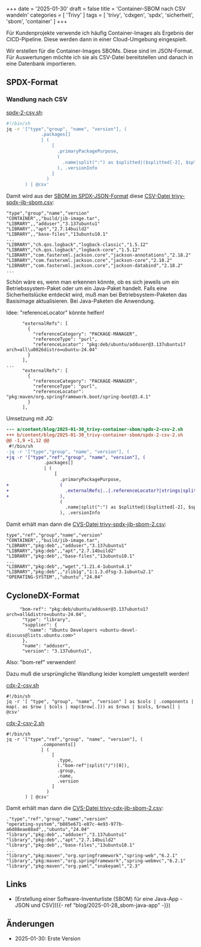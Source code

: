 +++
date = '2025-01-30'
draft = false
title = 'Container-SBOM nach CSV wandeln'
categories = [ 'Trivy' ]
tags = [ 'trivy', 'cdxgen', 'spdx', 'sicherheit', 'sbom', 'container' ]
+++

<!--
SBOM nach CSV wandeln
=====================
-->

Für Kundenprojekte verwende ich häufig Container-Images
als Ergebnis der CICD-Pipeline. Diese werden dann in einer
Cloud-Umgebung eingespielt.

Wir erstellen für die Container-Images SBOMs. Diese sind im
JSON-Format. Für Auswertungen möchte ich sie als CSV-Datei
bereitstellen und danach in eine Datenbank importieren.

<!--more-->

SPDX-Format
-----------

### Wandlung nach CSV

[spdx-2-csv.sh](spdx-2-csv.sh):

```sh
#!/bin/sh
jq -r '["type","group", "name", "version"], (
             .packages[]
             | (
                 [
                   .primaryPackagePurpose,
                   (
                     .name|split(":") as $splitted|($splitted[-2], $splitted[-1])
                   ), .versionInfo
                 ]
               )
       ) | @csv'
```

Damit wird aus der [SBOM im SPDX-JSON-Format]() diese [CSV-Datei trivy-spdx-jib-sbom.csv](trivy-spdx-jib-sbom.csv):

```csv
"type","group","name","version"
"CONTAINER",,"build/jib-image.tar",
"LIBRARY",,"adduser","3.137ubuntu1"
"LIBRARY",,"apt","2.7.14build2"
"LIBRARY",,"base-files","13ubuntu10.1"
...
"LIBRARY","ch.qos.logback","logback-classic","1.5.12"
"LIBRARY","ch.qos.logback","logback-core","1.5.12"
"LIBRARY","com.fasterxml.jackson.core","jackson-annotations","2.18.2"
"LIBRARY","com.fasterxml.jackson.core","jackson-core","2.18.2"
"LIBRARY","com.fasterxml.jackson.core","jackson-databind","2.18.2"
...
```

Schön wäre es, wenn man erkennen könnte, ob es
sich jeweils um ein Betriebssystem-Paket oder
um ein Java-Paket handelt. Falls eine Sicherheitslücke
entdeckt wird, muß man bei Betriebsystem-Paketen
das Basisimage aktualisieren. Bei Java-Paketen die
Anwendung.

Idee: "referenceLocator" könnte helfen!

```
      "externalRefs": [
        {
          "referenceCategory": "PACKAGE-MANAGER",
          "referenceType": "purl",
          "referenceLocator": "pkg:deb/ubuntu/adduser@3.137ubuntu1?arch=all\u0026distro=ubuntu-24.04"
        }
      ],
...
      "externalRefs": [
        {
          "referenceCategory": "PACKAGE-MANAGER",
          "referenceType": "purl",
          "referenceLocator": "pkg:maven/org.springframework.boot/spring-boot@3.4.1"
        }
      ],
```

Umsetzung mit JQ:

```diff
--- a/content/blog/2025-01-30_trivy-container-sbom/spdx-2-csv-2.sh
+++ b/content/blog/2025-01-30_trivy-container-sbom/spdx-2-csv-2.sh
@@ -1,9 +1,12 @@
 #!/bin/sh
-jq -r '["type","group", "name", "version"], (
+jq -r '["type","ref","group", "name", "version"], (
              .packages[]
              | (
                  [
                    .primaryPackagePurpose,
+                   (
+                     .externalRefs|..|.referenceLocator?|strings|split("/")[0]
+                   ),
                    (
                      .name|split(":") as $splitted|($splitted[-2], $splitted[-1])
                    ), .versionInfo
```

Damit erhält man dann die [CVS-Datei trivy-spdx-jib-sbom-2.csv](trivy-spdx-jib-sbom-2.csv):

```csv
type","ref","group","name","version"
"CONTAINER",,"build/jib-image.tar",
"LIBRARY","pkg:deb",,"adduser","3.137ubuntu1"
"LIBRARY","pkg:deb",,"apt","2.7.14build2"
"LIBRARY","pkg:deb",,"base-files","13ubuntu10.1"
...
"LIBRARY","pkg:deb",,"wget","1.21.4-1ubuntu4.1"
"LIBRARY","pkg:deb",,"zlib1g","1:1.3.dfsg-3.1ubuntu2.1"
"OPERATING-SYSTEM",,"ubuntu","24.04"
```

CycloneDX-Format
----------------

```
     "bom-ref": "pkg:deb/ubuntu/adduser@3.137ubuntu1?arch=all&distro=ubuntu-24.04",
      "type": "library",
      "supplier": {
        "name": "Ubuntu Developers <ubuntu-devel-discuss@lists.ubuntu.com>"
      },
      "name": "adduser",
      "version": "3.137ubuntu1",
```

Also: "bom-ref" verwenden!

Dazu muß die ursprüngliche Wandlung leider komplett umgestellt werden!

[cdx-2-csv.sh](cdx-2-csv.sh)

```
#!/bin/sh
jq -r '[ "type", "group", "name", "version" ] as $cols | .components | map(. as $row | $cols | map($row[.])) as $rows | $cols, $rows[] | @csv'
```

[cdx-2-csv-2.sh](cdx-2-csv-2.sh)

```
#!/bin/sh
jq -r '["type","ref","group", "name", "version"], (
             .components[]
             | (
                 [
                   .type,
                   (."bom-ref"|split("/")[0]),
                   .group,
                   .name,
                   .version
                 ]
               )
       ) | @csv'
```

Damit erhält man dann die [CVS-Datei trivy-cdx-jib-sbom-2.csv](trivy-cdx-jib-sbom-2.csv):

```csv
."type","ref","group","name","version"
"operating-system","b085e671-e87c-4e93-977b-a6d88eae88ad",,"ubuntu","24.04"
"library","pkg:deb",,"adduser","3.137ubuntu1"
"library","pkg:deb",,"apt","2.7.14build2"
"library","pkg:deb",,"base-files","13ubuntu10.1"
...
"library","pkg:maven","org.springframework","spring-web","6.2.1"
"library","pkg:maven","org.springframework","spring-webmvc","6.2.1"
"library","pkg:maven","org.yaml","snakeyaml","2.3"
```

Links
-----

- [Erstellung einer Software-Inventurliste (SBOM) für eine Java-App - JSON und CSV]({{- ref "blog/2025-01-28_sbom-java-app" -}})

Änderungen
----------

- 2025-01-30: Erste Version
